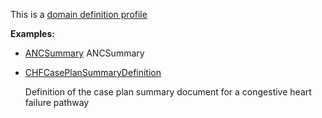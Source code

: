 This is a [domain definition profile](profiles.html#domain-profiles)

**Examples:**

*  [ANCSummary](GraphDefinition-anc-summary.html) ANCSummary
*   [CHFCasePlanSummaryDefinition](GraphDefinition-chf-caseplansummarydefinition.html)

    Definition of the case plan summary document for a congestive heart failure pathway